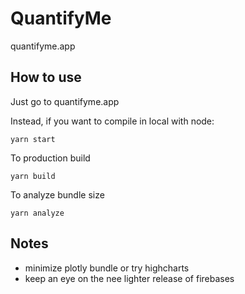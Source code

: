 # QuantifyMe

quantifyme.app

## How to use

Just go to quantifyme.app

Instead, if you want to compile in local with node:

    yarn start

To production build

    yarn build

To analyze bundle size

    yarn analyze


## Notes

- minimize plotly bundle or try highcharts
- keep an eye on the nee lighter release of firebases